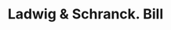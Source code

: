 ---
doi: 10.7916/D86H5VKX
date_other: '1880'
date_other_textual: 1880-1889
form: printed ephemera
genre:
- Invoices
name:
- Ladwig & Schranck
object_in_context_url: https://biggert.cul.columbia.edu/items/view/ave_biggert_01613
subject_hierarchical_geographic:
- Milwaukee, Wisconsin, United States
subject_name:
- Ladwig & Schranck
title: Ladwig & Schranck. Bill
sort_title: Ladwig & Schranck. Bill
call_number: ave_biggert_01613
coordinates:
- 43.05,-87.95
pid: ave_biggert_01613
identifiers: ave_biggert_01613
thumbnail: https://derivativo-1.library.columbia.edu/iiif/2/ldpd:343935/full/!256,256/0/native.jpg
permalink: "/items/ave_biggert_01613/"
layout: iiif-image-page
---